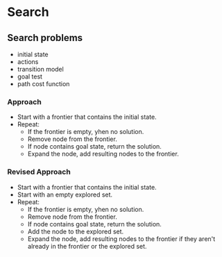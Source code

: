 # Search

## Search problems

- initial state
- actions
- transition model
- goal test
- path cost function

### Approach

- Start with a frontier that contains the initial state.
- Repeat:
  - If the frontier is empty, yhen no solution.
  - Remove node from the frontier.
  - If node contains goal state, return the solution.
  - Expand the node, add resulting nodes to the frontier.

### Revised Approach

- Start with a frontier that contains the initial state.
- Start with an empty explored set.
- Repeat:
  - If the frontier is empty, yhen no solution.
  - Remove node from the frontier.
  - If node contains goal state, return the solution.
  - Add the node to the explored set.
  - Expand the node, add resulting nodes to the frontier if they aren't already in the frontier or the explored set.
